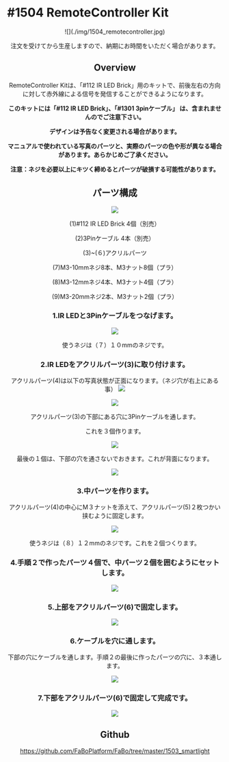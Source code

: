 # #1504 RemoteController Kit

<center>![](./img/1504_remotecontroller.jpg)
<!--COLORME-->

注文を受けてから生産しますので、納期にお時間をいただく場合があります。

## Overview
RemoteController Kitは、「#112 IR LED Brick」用のキットで、前後左右の方向に対して赤外線による信号を発信することができるようになります。

**このキットには「#112 IR LED Brick」、「#1301 3pinケーブル」 は、含まれませんのでご注意下さい。**

**デザインは予告なく変更される場合があります。**

**マニュアルで使われている写真のパーツと、実際のパーツの色や形が異なる場合があります。あらかじめご了承ください。**

**注意：ネジを必要以上にキツく締めるとパーツが破損する可能性があります。**

## パーツ構成

![](./img/ir01.jpg)

(1)#112 IR LED Brick 4個（別売）

(2)3Pinケーブル 4本（別売）

(3)~(６)アクリルパーツ

(7)M3-10mmネジ8本、M3ナット8個（プラ）

(8)M3-12mmネジ4本、M3ナット4個（プラ）

(9)M3-20mmネジ2本、M3ナット2個（プラ）


### 1.IR LEDと3Pinケーブルをつなげます。
![](./img/ir02.jpg)

使うネジは（７）１０mmのネジです。

### 2.IR LEDをアクリルパーツ(3)に取り付けます。
アクリルパーツ(4)は以下の写真状態が正面になります。（ネジ穴が右上にある事）
![](./img/ir03.jpg)

![](./img/ir04.jpg)

アクリルパーツ(3)の下部にある穴に3Pinケーブルを通します。

これを３個作ります。

![](./img/ir05.jpg)

最後の１個は、下部の穴を通さないでおきます。これが背面になります。

![](./img/ir06.jpg)

### 3.中パーツを作ります。
アクリルパーツ(4)の中心にM３ナットを添えて、アクリルパーツ(5)２枚つかい挟むように固定します。

![](./img/ir06a.jpg)

使うネジは（８）１２mmのネジです。これを２個つくります。

### 4.手順２で作ったパーツ４個で、中パーツ２個を囲むようにセットします。

![](./img/ir07.jpg)

### 5.上部をアクリルパーツ(6)で固定します。
![](./img/ir08.jpg)

### 6.ケーブルを穴に通します。
下部の穴にケーブルを通します。手順２の最後に作ったパーツの穴に、３本通します。

![](./img/ir09.jpg)

### 7.下部をアクリルパーツ(6)で固定して完成です。

![](./img/ir10.jpg)

## Github

https://github.com/FaBoPlatform/FaBo/tree/master/1503_smartlight
